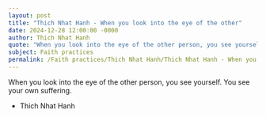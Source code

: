 ```yaml
---
layout: post
title: "Thich Nhat Hanh - When you look into the eye of the other"
date: 2024-12-28 12:00:00 -0000
author: Thich Nhat Hanh
quote: "When you look into the eye of the other person, you see yourself. You see your own suffering."
subject: Faith practices
permalink: /Faith practices/Thich Nhat Hanh/Thich Nhat Hanh - When you look into the eye of the other
---
```


When you look into the eye of the other person, you see yourself. You see your own suffering.

- Thich Nhat Hanh
